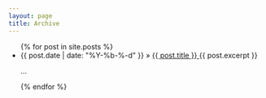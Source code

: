 ```yaml
---
layout: page
title: Archive
---
```


<ul>
{% for post in site.posts %}
      <li>
      {{ post.date | date: "%Y-%b-%-d" }} &raquo;
      <a href="{{ post.url }}">  {{ post.title }} </a>
      {{ post.excerpt }}
      <p id="ellipsis"> &hellip;</p>
    </li>
{% endfor %}
</ul>

